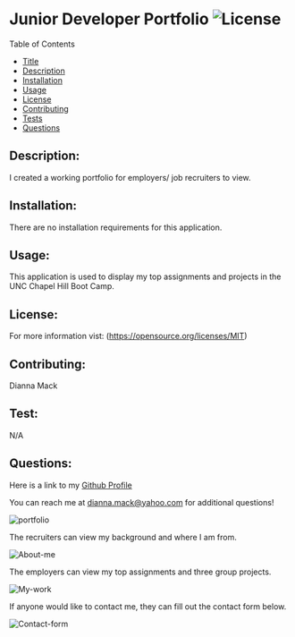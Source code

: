 # Junior Developer Portfolio ![License](https://img.shields.io/badge/License-MIT-yellow.svg)

  Table of Contents

  - [Title](#title)
  - [Description](#description)
  - [Installation](#installation)
  - [Usage](#usage)
  - [License](#license)
  - [Contributing](#contribution)
  - [Tests](#test)
  - [Questions](#questions)

  ## Description:
  I created a working portfolio for employers/ job recruiters to view.

  ## Installation:
  There are no installation requirements for this application.

  ## Usage:
  This application is used to display my top assignments and projects in the UNC Chapel Hill Boot Camp.
  
  ## License:

  For more information vist: (https://opensource.org/licenses/MIT)

  ## Contributing:
  Dianna Mack

  ## Test:
  N/A

  ## Questions:

  Here is a link to my [Github Profile](https://github.com/dmack095-07)

  You can reach me at dianna.mack@yahoo.com for additional questions!

  ![portfolio](https://user-images.githubusercontent.com/65475404/103465601-6803f180-4d0b-11eb-92b7-3eece04e390a.png)

  The recruiters can view my background and where I am from.

  ![About-me](https://user-images.githubusercontent.com/65475404/103465626-bca76c80-4d0b-11eb-8ff3-fbced5afd3e6.png)

  The employers can view my top assignments and three group projects.

  ![My-work](https://user-images.githubusercontent.com/65475404/103465632-c6c96b00-4d0b-11eb-9974-b1dce12006f9.png)

  If anyone would like to contact me, they can fill out the contact form below.

  ![Contact-form](https://user-images.githubusercontent.com/65475404/103465638-d3e65a00-4d0b-11eb-8b28-00f5419b0ddb.png)


